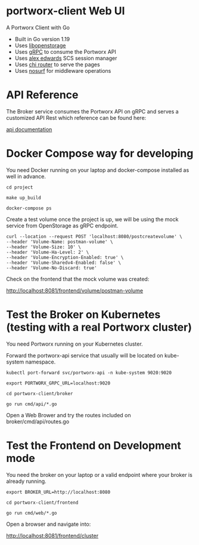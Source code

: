 # portworx-client Web UI
A Portworx Client with Go

- Built in Go version 1.19
- Uses [libopenstorage](https://github.com/libopenstorage/openstorage-sdk-clients)
- Uses [gRPC](https://pkg.go.dev/google.golang.org/grpc) to consume the Portworx API
- Uses [alex edwards](https://github.com/alexedwards/scs) SCS session manager
- Uses [chi router](https://github.com/go-chi/chi) to serve the pages
- Uses [nosurf](https://github.com/justinas/nosurf) for middleware operations

# API Reference

The Broker service consumes the Portworx API on gRPC and serves a customized API Rest which reference can be found here:

[api documentation](https://documenter.getpostman.com/view/17794050/VUqpsxJW)

# Docker Compose way for developing

You need Docker running on your laptop and docker-compose installed as well in advance.

```
cd project

make up_build

docker-compose ps

```

Create a test volume once the project is up, we will be using the mock service from OpenStorage as gRPC endpoint.

```
curl --location --request POST 'localhost:8080/postcreatevolume' \
--header 'Volume-Name: postman-volume' \
--header 'Volume-Size: 10' \
--header 'Volume-Ha-Level: 2' \
--header 'Volume-Encryption-Enabled: true' \
--header 'Volume-Sharedv4-Enabled: false' \
--header 'Volume-No-Discard: true'

```

Check on the frontend that the mock volume was created:

[http://localhost:8081/frontend/volume/postman-volume](http://localhost:8081/frontend/volume/postman-volume) 

# Test the Broker on Kubernetes (testing with a real Portworx cluster)

You need Portworx running on your Kubernetes cluster.

Forward the portworx-api service that usually will be located on kube-system namespace.

```
kubectl port-forward svc/portworx-api -n kube-system 9020:9020

export PORTWORX_GRPC_URL=localhost:9020

cd portworx-client/broker

go run cmd/api/*.go

```

Open a Web Brower and try the routes included on broker/cmd/api/routes.go

# Test the Frontend on Development mode

You need the broker on your laptop or a valid endpoint where your broker is already running.

```
export BROKER_URL=http://localhost:8080

cd portworx-client/frontend

go run cmd/web/*.go

```

Open a browser and navigate into:

[http://localhost:8081/frontend/cluster](http://localhost:8081/frontend/cluster) 
